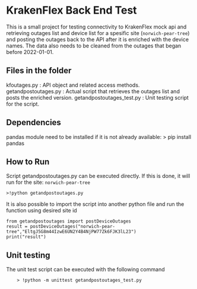 # KrakenFlex Back End Test

This is a small project for testing connectivity to KrakenFlex mock api and retrieving outages list and device list for a spesific site (`norwich-pear-tree`)
and posting the outages back to the API after it is enriched with the device names. The data also needs to be cleaned from the outages that began
before 2022-01-01.

## Files in the folder

kfoutages.py : API object and related access methods.
getandpostoutages.py : Actual script that retrieves the outages list and posts the enriched version.
getandpostoutages_test.py : Unit testing script for the script.

## Dependencies

pandas module need to be installed if it is not already available:
    > pip install pandas

## How to Run

Script getandpostoutages.py can be executed directly. If this is done, it will run for the site: `norwich-pear-tree`

    >!python getandpostoutages.py

It is also possible to import the script into another python file and run the function using desired site id

    from getandpostoutages import postDeviceOutages
    result = postDeviceOutages("norwich-pear-tree","EltgJ5G8m44IzwE6UN2Y4B4NjPW77Zk6FJK3lL23")
    print("result")
    
## Unit testing
The unit test script can be executed with the following command

        > !python -m unittest getandpostoutages_test.py

